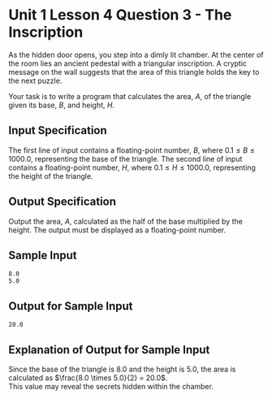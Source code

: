 # Unit 1 Lesson 4 Question 3 - The Inscription  

As the hidden door opens, you step into a dimly lit chamber. At the center of the room lies an ancient pedestal with a triangular inscription. A cryptic message on the wall suggests that the area of this triangle holds the key to the next puzzle.  

Your task is to write a program that calculates the area, $A$, of the triangle given its base, $B$, and height, $H$.  

## Input Specification  

The first line of input contains a floating-point number, $B$, where $0.1 \leq B \leq 1000.0$, representing the base of the triangle.
The second line of input contains a floating-point number, $H$, where $0.1 \leq H \leq 1000.0$, representing the height of the triangle.  

## Output Specification  

Output the area, $A$, calculated as the half of the base multiplied by the height. The output must be displayed as a floating-point number.

## Sample Input

```
8.0
5.0
```

## Output for Sample Input

```
20.0
```

## Explanation of Output for Sample Input  

Since the base of the triangle is $8.0$ and the height is $5.0$, the area is calculated as $\frac{8.0 \times 5.0}{2} = 20.0$.  
This value may reveal the secrets hidden within the chamber.